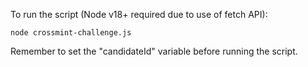 To run the script (Node v18+ required due to use of fetch API):

`node crossmint-challenge.js`

Remember to set the "candidateId" variable before running the script.
